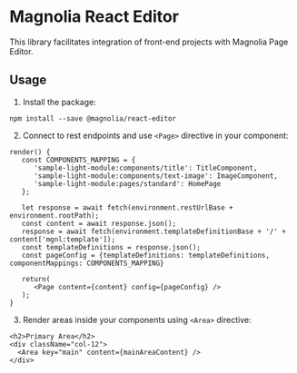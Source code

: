 # Magnolia React Editor

This library facilitates integration of front-end projects with Magnolia Page Editor.

## Usage

 1. Install the package:
```
npm install --save @magnolia/react-editor
```

 2. Connect to rest endpoints and use `<Page>` directive in your component:
```
render() {
   const COMPONENTS_MAPPING = {
      'sample-light-module:components/title': TitleComponent,
      'sample-light-module:components/text-image': ImageComponent,
      'sample-light-module:pages/standard': HomePage
   };

   let response = await fetch(environment.restUrlBase + environment.rootPath);
   const content = await response.json();
   response = await fetch(environment.templateDefinitionBase + '/' + content['mgnl:template']);
   const templateDefinitions = response.json();
   const pageConfig = {templateDefinitions: templateDefinitions, componentMappings: COMPONENTS_MAPPING}

   return(
      <Page content={content} config={pageConfig} />
   );
}
```

 3. Render areas inside your components using `<Area>` directive:
```
<h2>Primary Area</h2>
<div className="col-12">
  <Area key="main" content={mainAreaContent} />
</div>
```

